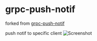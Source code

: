 # grpc-push-notif
forked from [grpc-push-notif](https://github.com/itisbsg/grpc-push-notif)

push notif to specific client
![Screenshot](screenshot.gif)
